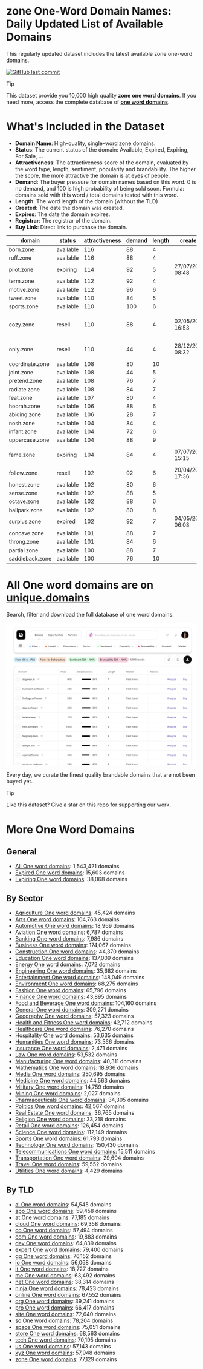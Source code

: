 
# **zone One-Word Domain Names**: Daily Updated List of Available Domains

This regularly updated dataset includes the latest available zone one-word domains.

[![GitHub last commit](https://img.shields.io/github/last-commit/UniqueDomains/zone-oneword-domains.svg?style=flat)]() 

> [!TIP]
> This dataset provide you 10,000 high quality **zone one word domains**.
> If you need more, access the complete database of **[one word domains](https://unique.domains?utm_source=github&utm_medium=dataset&utm_campaign=zone&utm_content=description.top)**.

# What's Included in the Dataset

- **Domain Name**: High-quality, single-word zone domains.
- **Status**: The current status of the domain: Available, Expired, Expiring, For Sale, ...
- **Attractiveness**: The attractiveness score of the domain, evaluated by the word type, length, sentiment, popularity and brandability. The higher the score, the more attractive the domain is at eyes of people.
- **Demand**: The buyer pressure for domain names based on this word. 0 is no demand, and 100 is high probability of being sold soon. Formula: domains sold with this word / total domains tested with this word.
- **Length**: The word length of the domain (without the TLD)
- **Created**: The date the domain was created.
- **Expires**: The date the domain expires.
- **Registrar**: The registrar of the domain.
- **Buy Link**: Direct link to purchase the domain.

| domain          | status    | attractiveness | demand | length | created          | expires          | registrar                                                 | sectors                               |
| --------------- | --------- | -------------- | ------ | ------ | ---------------- | ---------------- | --------------------------------------------------------- | ------------------------------------- |
| born.zone       | available | 116            | 88     | 4      |                  |                  |                                                           | Business,General,Humanities,Media     |
| ruff.zone       | available | 116            | 88     | 4      |                  |                  |                                                           | Fashion                               |
| pilot.zone      | expiring  | 114            | 92     | 5      | 27/07/2014 08:48 | 27/07/2025 08:48 | IONOS SE                                                  | Aviation,Media,Transportation         |
| term.zone       | available | 112            | 92     | 4      |                  |                  |                                                           | Business,Education,Technology         |
| motive.zone     | available | 112            | 96     | 6      |                  |                  |                                                           | Business,Law,Media                    |
| tweet.zone      | available | 110            | 84     | 5      |                  |                  |                                                           | Entertainment,Media,Technology        |
| sports.zone     | available | 110            | 100    | 6      |                  |                  |                                                           | Health and Fitness,Media,Sports       |
| cozy.zone       | resell    | 110            | 88     | 4      | 02/05/2014 16:53 | 02/05/2026 16:53 | Global Domains International, Inc. DBA DomainCostClub.com | Hospitality,Real Estate,Retail        |
| only.zone       | resell    | 110            | 44     | 4      | 28/12/2015 08:32 | 28/12/2025 08:32 | Chengdu West Dimension Digital Technology Co., Ltd.       | Business,Media,Retail                 |
| coordinate.zone | available | 108            | 80     | 10     |                  |                  |                                                           | Business,Education,Technology         |
| joint.zone      | available | 108            | 44     | 5      |                  |                  |                                                           | Construction,Healthcare,Manufacturing |
| pretend.zone    | available | 108            | 76     | 7      |                  |                  |                                                           | Entertainment,Media                   |
| radiate.zone    | available | 108            | 84     | 7      |                  |                  |                                                           | Arts,Entertainment,Media              |
| feat.zone       | available | 107            | 80     | 4      |                  |                  |                                                           | Entertainment,Media,Sports            |
| hoorah.zone     | available | 106            | 88     | 6      |                  |                  |                                                           | Entertainment,Military,Sports         |
| abiding.zone    | available | 106            | 28     | 7      |                  |                  |                                                           | General,Religion                      |
| nosh.zone       | available | 104            | 84     | 4      |                  |                  |                                                           | Food and Beverage,Hospitality         |
| infant.zone     | available | 104            | 72     | 6      |                  |                  |                                                           | Healthcare,Media,Retail               |
| uppercase.zone  | available | 104            | 88     | 9      |                  |                  |                                                           | Education,Media,Technology            |
| fame.zone       | expiring  | 104            | 84     | 4      | 07/07/2023 15:15 | 07/07/2025 15:15 | Chengdu West Dimension Digital Technology Co., Ltd.       | Business,Entertainment,Media          |
| follow.zone     | resell    | 102            | 92     | 6      | 20/04/2023 17:36 | 20/04/2026 17:36 | GoDaddy.com, LLC                                          | Business,Media,Technology             |
| honest.zone     | available | 102            | 80     | 6      |                  |                  |                                                           | Business,Law,Media                    |
| sense.zone      | available | 102            | 88     | 5      |                  |                  |                                                           | Education,General,Humanities          |
| octave.zone     | available | 102            | 88     | 6      |                  |                  |                                                           | Arts,Entertainment                    |
| ballpark.zone   | available | 102            | 80     | 8      |                  |                  |                                                           | Entertainment,Real Estate,Sports      |
| surplus.zone    | expired   | 102            | 92     | 7      | 04/05/2022 06:08 | 04/05/2025 06:08 | NameCheap, Inc.                                           | Business,Retail                       |
| concave.zone    | available | 101            | 88     | 7      |                  |                  |                                                           | Engineering,Mathematics,Science       |
| throng.zone     | available | 101            | 84     | 6      |                  |                  |                                                           | Entertainment,Media,Politics          |
| partial.zone    | available | 100            | 88     | 7      |                  |                  |                                                           | Law                                   |
| saddleback.zone | available | 100            | 76     | 10     |                  |                  |                                                           | Agriculture,Environment,Geography     |

# All One word domains are on [unique.domains](https://unique.domains?utm_source=github&utm_medium=dataset&utm_campaign=zone&utm_content=description.bottom)

Search, filter and download the full database of one word domains.

[![Access the only remaining good domain names, before your competitors.](https://github.com/UniqueDomains/zone-oneword-domains/blob/main/unique.domains.jpg?raw=true)](https://unique.domains?utm_source=github&utm_medium=dataset&utm_campaign=zone&utm_content=description.image)

Every day, we curate the finest quality brandable domains that are not been buyed yet.

> [!TIP]
> Like this dataset? Give a star on this repo for supporting our work.

# More One Word Domains

## General

- [All One word domains](https://github.com/UniqueDomains/oneword-domains): 1,543,421 domains
- [Expired One word domains](https://github.com/UniqueDomains/expired-oneword-domains): 15,603 domains
- [Expiring One word domains](https://github.com/UniqueDomains/expiring-oneword-domains): 38,068 domains
## By Sector

- [Agriculture One word domains](https://github.com/UniqueDomains/agriculture-oneword-domains): 45,424 domains
- [Arts One word domains](https://github.com/UniqueDomains/arts-oneword-domains): 104,763 domains
- [Automotive One word domains](https://github.com/UniqueDomains/automotive-oneword-domains): 18,969 domains
- [Aviation One word domains](https://github.com/UniqueDomains/aviation-oneword-domains): 6,787 domains
- [Banking One word domains](https://github.com/UniqueDomains/banking-oneword-domains): 7,986 domains
- [Business One word domains](https://github.com/UniqueDomains/business-oneword-domains): 174,067 domains
- [Construction One word domains](https://github.com/UniqueDomains/construction-oneword-domains): 44,370 domains
- [Education One word domains](https://github.com/UniqueDomains/education-oneword-domains): 137,009 domains
- [Energy One word domains](https://github.com/UniqueDomains/energy-oneword-domains): 7,072 domains
- [Engineering One word domains](https://github.com/UniqueDomains/engineering-oneword-domains): 35,682 domains
- [Entertainment One word domains](https://github.com/UniqueDomains/entertainment-oneword-domains): 148,049 domains
- [Environment One word domains](https://github.com/UniqueDomains/environment-oneword-domains): 68,275 domains
- [Fashion One word domains](https://github.com/UniqueDomains/fashion-oneword-domains): 65,796 domains
- [Finance One word domains](https://github.com/UniqueDomains/finance-oneword-domains): 43,895 domains
- [Food and Beverage One word domains](https://github.com/UniqueDomains/food-and-beverage-oneword-domains): 104,160 domains
- [General One word domains](https://github.com/UniqueDomains/general-oneword-domains): 309,271 domains
- [Geography One word domains](https://github.com/UniqueDomains/geography-oneword-domains): 57,323 domains
- [Health and Fitness One word domains](https://github.com/UniqueDomains/health-and-fitness-oneword-domains): 42,712 domains
- [Healthcare One word domains](https://github.com/UniqueDomains/healthcare-oneword-domains): 76,270 domains
- [Hospitality One word domains](https://github.com/UniqueDomains/hospitality-oneword-domains): 53,635 domains
- [Humanities One word domains](https://github.com/UniqueDomains/humanities-oneword-domains): 73,566 domains
- [Insurance One word domains](https://github.com/UniqueDomains/insurance-oneword-domains): 2,471 domains
- [Law One word domains](https://github.com/UniqueDomains/law-oneword-domains): 53,532 domains
- [Manufacturing One word domains](https://github.com/UniqueDomains/manufacturing-oneword-domains): 40,311 domains
- [Mathematics One word domains](https://github.com/UniqueDomains/mathematics-oneword-domains): 18,936 domains
- [Media One word domains](https://github.com/UniqueDomains/media-oneword-domains): 250,695 domains
- [Medicine One word domains](https://github.com/UniqueDomains/medicine-oneword-domains): 44,563 domains
- [Military One word domains](https://github.com/UniqueDomains/military-oneword-domains): 14,759 domains
- [Mining One word domains](https://github.com/UniqueDomains/mining-oneword-domains): 2,027 domains
- [Pharmaceuticals One word domains](https://github.com/UniqueDomains/pharmaceuticals-oneword-domains): 34,305 domains
- [Politics One word domains](https://github.com/UniqueDomains/politics-oneword-domains): 42,567 domains
- [Real Estate One word domains](https://github.com/UniqueDomains/real-estate-oneword-domains): 36,765 domains
- [Religion One word domains](https://github.com/UniqueDomains/religion-oneword-domains): 33,218 domains
- [Retail One word domains](https://github.com/UniqueDomains/retail-oneword-domains): 126,454 domains
- [Science One word domains](https://github.com/UniqueDomains/science-oneword-domains): 112,149 domains
- [Sports One word domains](https://github.com/UniqueDomains/sports-oneword-domains): 61,793 domains
- [Technology One word domains](https://github.com/UniqueDomains/technology-oneword-domains): 150,430 domains
- [Telecommunications One word domains](https://github.com/UniqueDomains/telecommunications-oneword-domains): 15,511 domains
- [Transportation One word domains](https://github.com/UniqueDomains/transportation-oneword-domains): 29,604 domains
- [Travel One word domains](https://github.com/UniqueDomains/travel-oneword-domains): 59,552 domains
- [Utilities One word domains](https://github.com/UniqueDomains/utilities-oneword-domains): 4,429 domains
## By TLD

- [ai One word domains](https://github.com/UniqueDomains/ai-oneword-domains): 54,545 domains
- [app One word domains](https://github.com/UniqueDomains/app-oneword-domains): 59,458 domains
- [at One word domains](https://github.com/UniqueDomains/at-oneword-domains): 77,185 domains
- [cloud One word domains](https://github.com/UniqueDomains/cloud-oneword-domains): 69,358 domains
- [co One word domains](https://github.com/UniqueDomains/co-oneword-domains): 57,494 domains
- [com One word domains](https://github.com/UniqueDomains/com-oneword-domains): 19,883 domains
- [dev One word domains](https://github.com/UniqueDomains/dev-oneword-domains): 64,839 domains
- [expert One word domains](https://github.com/UniqueDomains/expert-oneword-domains): 79,400 domains
- [gg One word domains](https://github.com/UniqueDomains/gg-oneword-domains): 76,152 domains
- [io One word domains](https://github.com/UniqueDomains/io-oneword-domains): 56,068 domains
- [it One word domains](https://github.com/UniqueDomains/it-oneword-domains): 18,727 domains
- [me One word domains](https://github.com/UniqueDomains/me-oneword-domains): 63,492 domains
- [net One word domains](https://github.com/UniqueDomains/net-oneword-domains): 38,314 domains
- [ninja One word domains](https://github.com/UniqueDomains/ninja-oneword-domains): 78,423 domains
- [online One word domains](https://github.com/UniqueDomains/online-oneword-domains): 67,552 domains
- [org One word domains](https://github.com/UniqueDomains/org-oneword-domains): 39,241 domains
- [pro One word domains](https://github.com/UniqueDomains/pro-oneword-domains): 66,417 domains
- [site One word domains](https://github.com/UniqueDomains/site-oneword-domains): 72,640 domains
- [so One word domains](https://github.com/UniqueDomains/so-oneword-domains): 78,204 domains
- [space One word domains](https://github.com/UniqueDomains/space-oneword-domains): 75,051 domains
- [store One word domains](https://github.com/UniqueDomains/store-oneword-domains): 68,563 domains
- [tech One word domains](https://github.com/UniqueDomains/tech-oneword-domains): 70,195 domains
- [us One word domains](https://github.com/UniqueDomains/us-oneword-domains): 57,143 domains
- [xyz One word domains](https://github.com/UniqueDomains/xyz-oneword-domains): 57,948 domains
- [zone One word domains](https://github.com/UniqueDomains/zone-oneword-domains): 77,129 domains
        